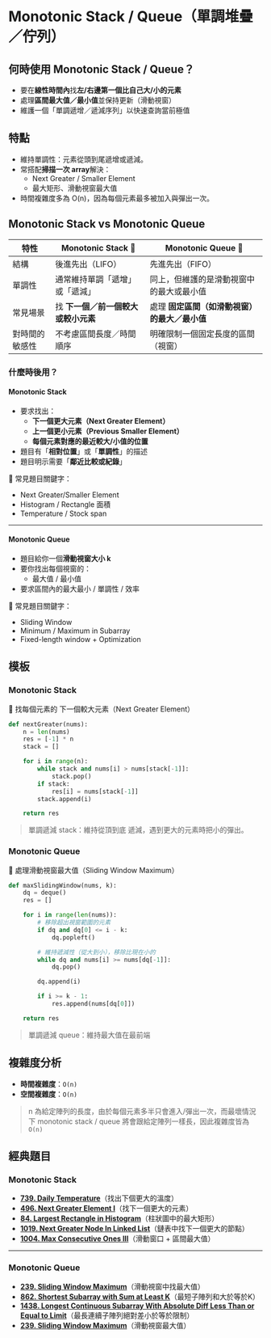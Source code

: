 # Monotonic Stack / Queue（單調堆疊／佇列）

## 何時使用 Monotonic Stack / Queue？

- 要在**線性時間內**找**左/右邊第一個比自己大/小的元素**
- 處理**區間最大值／最小值**並保持更新（滑動視窗）
- 維護一個「單調遞增／遞減序列」以快速查詢當前極值

## 特點

- 維持單調性：元素從頭到尾遞增或遞減。
- 常搭配**掃描一次 array**解決：
    - Next Greater / Smaller Element
    - 最大矩形、滑動視窗最大值
- 時間複雜度多為 O(n)，因為每個元素最多被加入與彈出一次。

## Monotonic Stack vs Monotonic Queue

| 特性             | Monotonic Stack 🧱            | Monotonic Queue 📏            |
|------------------|-------------------------------|-------------------------------|
| 結構             | 後進先出（LIFO）              | 先進先出（FIFO）              |
| 單調性           | 通常維持單調「遞增」或「遞減」 | 同上，但維護的是滑動視窗中的最大或最小值 |
| 常見場景         | 找 **下一個／前一個較大或較小元素** | 處理 **固定區間（如滑動視窗）的最大／最小值** |
| 對時間的敏感性   | 不考慮區間長度／時間順序        | 明確限制一個固定長度的區間（視窗） |

### 什麼時後用？

#### Monotonic Stack

- 要求找出：
  - **下一個更大元素（Next Greater Element）**
  - **上一個更小元素（Previous Smaller Element）**
  - **每個元素對應的最近較大/小值的位置**
- 題目有「**相對位置**」或「**單調性**」的描述
- 題目明示需要「**鄰近比較或紀錄**」

📌 常見題目關鍵字：
- Next Greater/Smaller Element
- Histogram / Rectangle 面積
- Temperature / Stock span

---

#### Monotonic Queue

- 題目給你一個**滑動視窗大小 k**
- 要你找出每個視窗的：
  - 最大值 / 最小值
- 要求區間內的最大最小 / 單調性 / 效率

📌 常見題目關鍵字：
- Sliding Window
- Minimum / Maximum in Subarray
- Fixed-length window + Optimization

## 模板

### Monotonic Stack

📌 找每個元素的 下一個較大元素（Next Greater Element）

```python
def nextGreater(nums):
    n = len(nums)
    res = [-1] * n
    stack = []

    for i in range(n):
        while stack and nums[i] > nums[stack[-1]]:
            stack.pop()
        if stack:
            res[i] = nums[stack[-1]]
        stack.append(i)

    return res
```
> 單調遞減 stack：維持從頂到底 遞減，遇到更大的元素時把小的彈出。

### Monotonic Queue

📌 處理滑動視窗最大值（Sliding Window Maximum）

```python
def maxSlidingWindow(nums, k):
    dq = deque()
    res = []

    for i in range(len(nums)):
        # 移除超出視窗範圍的元素
        if dq and dq[0] <= i - k:
            dq.popleft()

        # 維持遞減性（從大到小），移除比現在小的
        while dq and nums[i] >= nums[dq[-1]]:
            dq.pop()

        dq.append(i)

        if i >= k - 1:
            res.append(nums[dq[0]])

    return res
```
> 單調遞減 queue：維持最大值在最前端

## 複雜度分析

- **時間複雜度**：`O(n)`  
- **空間複雜度**：`O(n)` 
> n 為給定陣列的長度，由於每個元素多半只會進入/彈出一次，而最壞情況下 monotonic stack / queue 將會跟給定陣列一樣長，因此複雜度皆為 `O(n)`

## 經典題目

### Monotonic Stack

- [**739. Daily Temperature**](https://leetcode.com/problems/daily-temperatures/)（找出下個更大的溫度）
- [**496. Next Greater Element I**](https://leetcode.com/problems/next-greater-element-i/)（找下一個更大的元素）
- [**84. Largest Rectangle in Histogram**](https://leetcode.com/problems/largest-rectangle-in-histogram/)（柱狀圖中的最大矩形）
- [**1019. Next Greater Node In Linked List**](https://leetcode.com/problems/next-greater-node-in-linked-list/)（鏈表中找下一個更大的節點）
- [**1004. Max Consecutive Ones III**](https://leetcode.com/problems/max-consecutive-ones-iii/)（滑動窗口 + 區間最大值）

---

### Monotonic Queue

- [**239. Sliding Window Maximum**](https://leetcode.com/problems/sliding-window-maximum/)（滑動視窗中找最大值）
- [**862. Shortest Subarray with Sum at Least K**](https://leetcode.com/problems/shortest-subarray-with-sum-at-least-k/)（最短子陣列和大於等於K）
- [**1438. Longest Continuous Subarray With Absolute Diff Less Than or Equal to Limit**](https://leetcode.com/problems/longest-continuous-subarray-with-absolute-diff-less-than-or-equal-to-limit/)（最長連續子陣列絕對差小於等於限制）
- [**239. Sliding Window Maximum**](https://leetcode.com/problems/sliding-window-maximum/)（滑動視窗最大值）